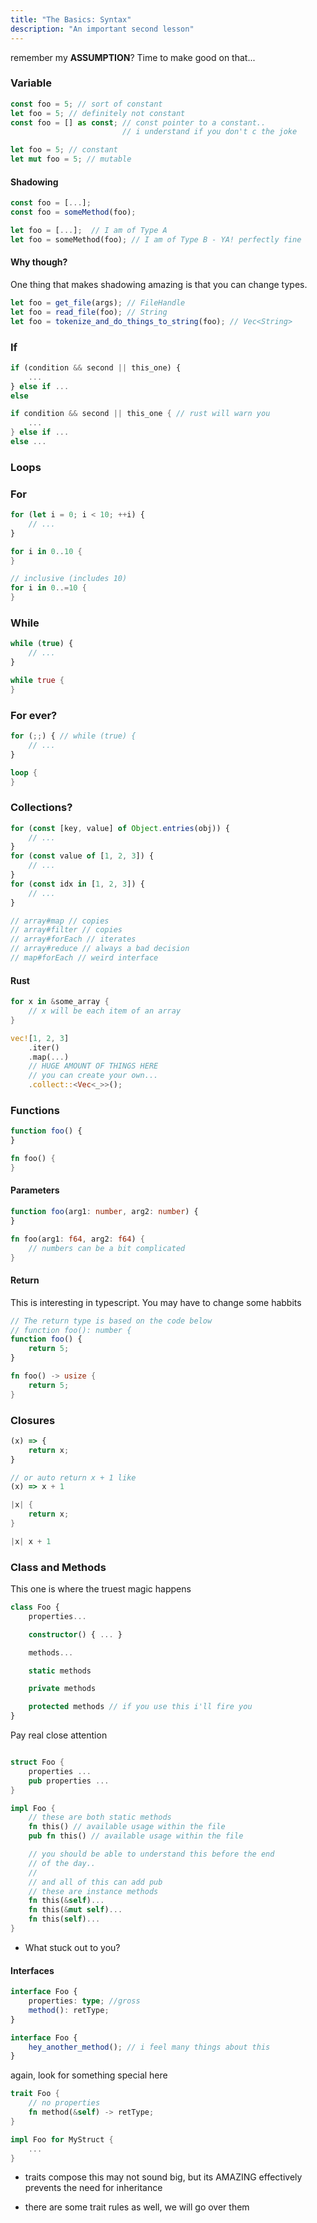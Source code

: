 ```yaml
---
title: "The Basics: Syntax"
description: "An important second lesson"
---
```


remember my **ASSUMPTION**?  Time to make good on that...


### Variable
```typescript
const foo = 5; // sort of constant
let foo = 5; // definitely not constant
const foo = [] as const; // const pointer to a constant..
                         // i understand if you don't c the joke
```

```rust
let foo = 5; // constant
let mut foo = 5; // mutable
```

#### Shadowing
```typescript
const foo = [...];
const foo = someMethod(foo);
```

```rust
let foo = [...];  // I am of Type A
let foo = someMethod(foo); // I am of Type B - YA! perfectly fine
```

#### Why though?
One thing that makes shadowing amazing is that you can change types.

```typescript
let foo = get_file(args); // FileHandle
let foo = read_file(foo); // String
let foo = tokenize_and_do_things_to_string(foo); // Vec<String>
```

### If
```typescript
if (condition && second || this_one) {
    ...
} else if ...
else
```

```rust
if condition && second || this_one { // rust will warn you
    ...
} else if ...
else ...
```

### Loops
### For
```typescript
for (let i = 0; i < 10; ++i) {
    // ...
}
```

```rust
for i in 0..10 {
}

// inclusive (includes 10)
for i in 0..=10 {
}
```

### While
```typescript
while (true) {
    // ...
}
```

```rust
while true {
}
```

### For ever?
```typescript
for (;;) { // while (true) {
    // ...
}
```

```rust
loop {
}
```

### Collections?
```typescript
for (const [key, value] of Object.entries(obj)) {
    // ...
}
for (const value of [1, 2, 3]) {
    // ...
}
for (const idx in [1, 2, 3]) {
    // ...
}

// array#map // copies
// array#filter // copies
// array#forEach // iterates
// array#reduce // always a bad decision
// map#forEach // weird interface

```

#### Rust

```rust
for x in &some_array {
    // x will be each item of an array
}

vec![1, 2, 3]
    .iter()
    .map(...)
    // HUGE AMOUNT OF THINGS HERE
    // you can create your own...
    .collect::<Vec<_>>();
```

### Functions

```typescript
function foo() {
}
```

```rust
fn foo() {
}
```

#### Parameters
```typescript
function foo(arg1: number, arg2: number) {
}
```

```rust
fn foo(arg1: f64, arg2: f64) {
    // numbers can be a bit complicated
}
```

#### Return
This is interesting in typescript.  You may have to change some habbits
```typescript
// The return type is based on the code below
// function foo(): number {
function foo() {
    return 5;
}
```

```rust
fn foo() -> usize {
    return 5;
}
```

### Closures
```typescript
(x) => {
    return x;
}

// or auto return x + 1 like
(x) => x + 1
```

```rust
|x| {
    return x;
}

|x| x + 1
```

### Class and Methods
This one is where the truest magic happens

```typescript
class Foo {
    properties...

    constructor() { ... }

    methods...

    static methods

    private methods

    protected methods // if you use this i'll fire you
}
```

Pay real close attention
```rust

struct Foo {
    properties ...
    pub properties ...
}

impl Foo {
    // these are both static methods
    fn this() // available usage within the file
    pub fn this() // available usage within the file

    // you should be able to understand this before the end
    // of the day..
    //
    // and all of this can add pub
    // these are instance methods
    fn this(&self)...
    fn this(&mut self)...
    fn this(self)...
}
```

* What stuck out to you?

#### Interfaces
```typescript
interface Foo {
    properties: type; //gross
    method(): retType;
}

interface Foo {
    hey_another_method(); // i feel many things about this
}
```

again, look for something special here
```rust
trait Foo {
    // no properties
    fn method(&self) -> retType;
}

impl Foo for MyStruct {
    ...
}
```

* traits compose
this may not sound big, but its AMAZING
effectively prevents the need for inheritance

* there are some trait rules as well, we will go over them

<br />
<br />
<br />
<br />
<br />
<br />
<br />
<br />
<br />
<br />
<br />
<br />
<br />
<br />
<br />
<br />

